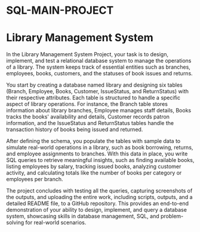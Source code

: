 # SQL-MAIN-PROJECT
# Library Management System
In the Library Management System Project, your task is to design, implement, and test a relational database system to manage the operations of a library. The system keeps track of essential entities such as branches, employees, books, customers, and the statuses of book issues and returns.

You start by creating a database named library and designing six tables (Branch, Employee, Books, Customer, IssueStatus, and ReturnStatus) with their respective attributes. Each table is structured to handle a specific aspect of library operations. For instance, the Branch table stores information about library branches, Employee manages staff details, Books tracks the books' availability and details, Customer records patron information, and the IssueStatus and ReturnStatus tables handle the transaction history of books being issued and returned.

After defining the schema, you populate the tables with sample data to simulate real-world operations in a library, such as book borrowing, returns, and employee assignments to branches. With this data in place, you write SQL queries to retrieve meaningful insights, such as finding available books, listing employees by salary, tracking issued books, analyzing customer activity, and calculating totals like the number of books per category or employees per branch.

The project concludes with testing all the queries, capturing screenshots of the outputs, and uploading the entire work, including scripts, outputs, and a detailed README file, to a GitHub repository. This provides an end-to-end demonstration of your ability to design, implement, and query a database system, showcasing skills in database management, SQL, and problem-solving for real-world scenarios.






